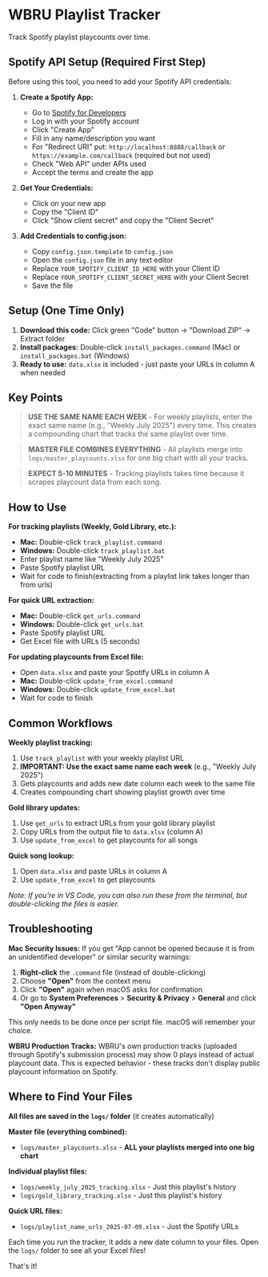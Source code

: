 # WBRU Playlist Tracker

Track Spotify playlist playcounts over time.

## Spotify API Setup (Required First Step)

Before using this tool, you need to add your Spotify API credentials:

1. **Create a Spotify App:**
   - Go to [Spotify for Developers](https://developer.spotify.com/dashboard)
   - Log in with your Spotify account
   - Click "Create App"
   - Fill in any name/description you want
   - For "Redirect URI" put: `http://localhost:8888/callback` or `https://example.com/callback` (required but not used)
   - Check "Web API" under APIs used
   - Accept the terms and create the app

2. **Get Your Credentials:**
   - Click on your new app
   - Copy the "Client ID"
   - Click "Show client secret" and copy the "Client Secret"

3. **Add Credentials to config.json:**
   - Copy `config.json.template` to `config.json`
   - Open the `config.json` file in any text editor
   - Replace `YOUR_SPOTIFY_CLIENT_ID_HERE` with your Client ID
   - Replace `YOUR_SPOTIFY_CLIENT_SECRET_HERE` with your Client Secret
   - Save the file

## Setup (One Time Only)

1. **Download this code:** Click green "Code" button → "Download ZIP" → Extract folder
2. **Install packages:** Double-click `install_packages.command` (Mac) or `install_packages.bat` (Windows)
3. **Ready to use:** `data.xlsx` is included - just paste your URLs in column A when needed

## **Key Points**

> **USE THE SAME NAME EACH WEEK** - For weekly playlists, enter the exact same name (e.g., "Weekly July 2025") every time. This creates a compounding chart that tracks the same playlist over time.

> **MASTER FILE COMBINES EVERYTHING** - All playlists merge into `logs/master_playcounts.xlsx` for one big chart with all your tracks.

> **EXPECT 5-10 MINUTES** - Tracking playlists takes time because it scrapes playcount data from each song.

## How to Use

**For tracking playlists (Weekly, Gold Library, etc.):**
- **Mac:** Double-click `track_playlist.command` 
- **Windows:** Double-click `track_playlist.bat`
- Enter playlist name like "Weekly July 2025"
- Paste Spotify playlist URL
- Wait for code to finish(extracting from a playlist link takes longer than from urls)

**For quick URL extraction:**
- **Mac:** Double-click `get_urls.command`
- **Windows:** Double-click `get_urls.bat`
- Paste Spotify playlist URL
- Get Excel file with URLs (5 seconds)

**For updating playcounts from Excel file:**
- Open `data.xlsx` and paste your Spotify URLs in column A
- **Mac:** Double-click `update_from_excel.command`
- **Windows:** Double-click `update_from_excel.bat`
- Wait for code to finish

## Common Workflows

**Weekly playlist tracking:**
1. Use `track_playlist` with your weekly playlist URL
2. **IMPORTANT: Use the exact same name each week** (e.g., "Weekly July 2025")
3. Gets playcounts and adds new date column each week to the same file
4. Creates compounding chart showing playlist growth over time

**Gold library updates:**
1. Use `get_urls` to extract URLs from your gold library playlist
2. Copy URLs from the output file to `data.xlsx` (column A)
3. Use `update_from_excel` to get playcounts for all songs

**Quick song lookup:**
1. Open `data.xlsx` and paste URLs in column A
2. Use `update_from_excel` to get playcounts

*Note: If you're in VS Code, you can also run these from the terminal, but double-clicking the files is easier.*

## Troubleshooting

**Mac Security Issues:**
If you get "App cannot be opened because it is from an unidentified developer" or similar security warnings:

1. **Right-click** the `.command` file (instead of double-clicking)
2. Choose **"Open"** from the context menu
3. Click **"Open"** again when macOS asks for confirmation
4. Or go to **System Preferences** > **Security & Privacy** > **General** and click **"Open Anyway"**

This only needs to be done once per script file. macOS will remember your choice.

**WBRU Production Tracks:**
WBRU's own production tracks (uploaded through Spotify's submission process) may show 0 plays instead of actual playcount data. This is expected behavior - these tracks don't display public playcount information on Spotify.

## Where to Find Your Files

**All files are saved in the `logs/` folder** (it creates automatically)

**Master file (everything combined):**
- `logs/master_playcounts.xlsx` - **ALL your playlists merged into one big chart**

**Individual playlist files:**
- `logs/weekly_july_2025_tracking.xlsx` - Just this playlist's history
- `logs/gold_library_tracking.xlsx` - Just this playlist's history

**Quick URL files:**
- `logs/playlist_name_urls_2025-07-09.xlsx` - Just the Spotify URLs

Each time you run the tracker, it adds a new date column to your files. Open the `logs/` folder to see all your Excel files!

That's it!
